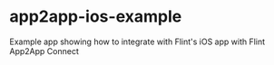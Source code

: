 # app2app-ios-example
Example app showing how to integrate with Flint's iOS app with Flint App2App Connect
